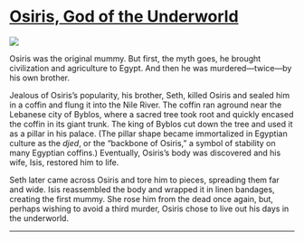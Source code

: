 # [Osiris, God of the Underworld](http://artsmia.github.io/griot/#/stories/251)

![](http://cdn.dx.artsmia.org/thumbs/tn_mia_6010296.jpg)

Osiris was the original mummy. But first, the myth goes, he brought civilization and agriculture to Egypt. And then he was murdered—twice—by his own brother.

Jealous of Osiris’s popularity, his brother, Seth, killed Osiris and sealed him in a coffin and flung it into the Nile River. The coffin ran aground near the Lebanese city of Byblos, where a sacred tree took root and quickly encased the coffin in its giant trunk. The king of Byblos cut down the tree and used it as a pillar in his palace. (The pillar shape became immortalized in Egyptian culture as the *djed*, or the “backbone of Osiris,” a symbol of stability on many Egyptian coffins.) Eventually, Osiris’s body was discovered and his wife, Isis, restored him to life.

Seth later came across Osiris and tore him to pieces, spreading them far and wide. Isis reassembled the body and wrapped it in linen bandages, creating the first mummy. She rose him from the dead once again, but, perhaps wishing to avoid a third murder, Osiris chose to live out his days in the underworld.

---
